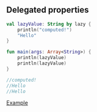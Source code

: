 ## Delegated properties

```kotlin
val lazyValue: String by lazy {
    println("computed!")
    "Hello"
}

fun main(args: Array<String>) {
    println(lazyValue)
    println(lazyValue)
}

//computed!
//Hello
//Hello
```

[Example](https://github.com/jntakpe/release-monitor/blob/dcc516a6d84c47d2d108dc48192b4ba31f1c706f/build.gradle.kts#L36)
